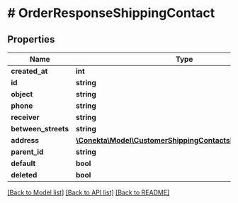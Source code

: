 # # OrderResponseShippingContact

## Properties

Name | Type | Description | Notes
------------ | ------------- | ------------- | -------------
**created_at** | **int** |  | [optional]
**id** | **string** |  | [optional]
**object** | **string** |  | [optional]
**phone** | **string** |  | [optional]
**receiver** | **string** |  | [optional]
**between_streets** | **string** |  | [optional]
**address** | [**\Conekta\Model\CustomerShippingContactsResponseAddress**](CustomerShippingContactsResponseAddress.md) |  | [optional]
**parent_id** | **string** |  | [optional]
**default** | **bool** |  | [optional]
**deleted** | **bool** |  | [optional]

[[Back to Model list]](../../README.md#models) [[Back to API list]](../../README.md#endpoints) [[Back to README]](../../README.md)
